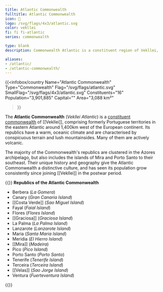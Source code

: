 ```yaml
---
title: Atlantic Commonwealth
fulltitle: Atlantic Commonwealth
icon: 🌹
logo: /svg/flags/4x3/atlantic.svg
color: vekllei
fi: fi fi-atlantic
series: commonwealth

type: blank
description: Commonwealth Atlantic is a constituent region of Vekllei, comprising 16 island republics in the central and eastern Atlantic Ocean.

aliases:
- /atlantic/
- /atlantic-commonwealth/
---
```

{{<infobox/country
   Name="Atlantic Commonwealth"
   Type="Commonwealth"
   Flag="/svg/flags/atlantic.svg"
   SmallFlag="/svg/flags/4x3/atlantic.svg"
   Constituents="16"
   Population="3,901,885"
   Capital=""
   Area="3,088 km²"
 >}}

The <span class="fi fi-atlantic"></span> **Atlantic Commonwealth** (*Vekllei Atlantic*) is a [constituent commonwealth](/constituents/) of [[Vekllei]], comprising formerly Portuguese territories in the eastern Atlantic around 1,400km west of the European continent. Its republics have a warm, oceanic climate and are characterised by conspicuous terrain and lush mountainsides. Many of them are actively volcanic.

The majority of the Commonwealth's republics are clustered in the Azores archipelago, but also includes the islands of Mira and Porto Santo to their southeast. Their unique history and geography give the Atlantic Commonwealth a distinctive culture, and has seen its population grow consistently since joining [[Vekllei]] in the postwar period.

{{<note panel>}}
**Republics of the Atlantic Commonwealth**

* Berbera (*La Gomera*)
* Canary (*Gran Canaria Island*)
* [[Costa Verde]] (*Sao Miguel Island*)
* Fayal (*Faial Island*)
* Flores (*Flores Island*)
* [[Graciosa]] (*Graciosa Island*)
* La Palma (*La Palma Island*)
* Lanzarote (*Lanzarote Island*)
* Maria (*Santa Maria Island*)
* Meridia (*El Hierro Island*)
* [[Mira]] (*Madeira*)
* Pico (*Pico Island*)
* Porto Santo (*Porto Santo*)
* Tenerife (*Tenerife Island*)
* Terceira (*Terceira Island*)
* [[Velas]] (*Sao Jorge Island*)
* Ventura (*Fuerteventura Island*)

{{</note>}}
